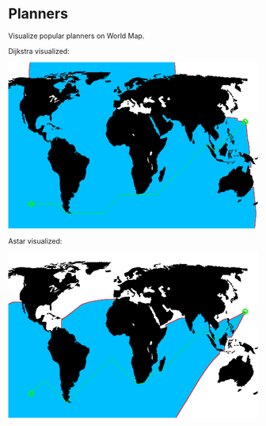 # Planners

Visualize popular planners on World Map.

Dijkstra visualized:

![Dijkstra](Maps/Dijkstra_result.png)

Astar visualized:

![Astar](Maps/Astar_result.png)
